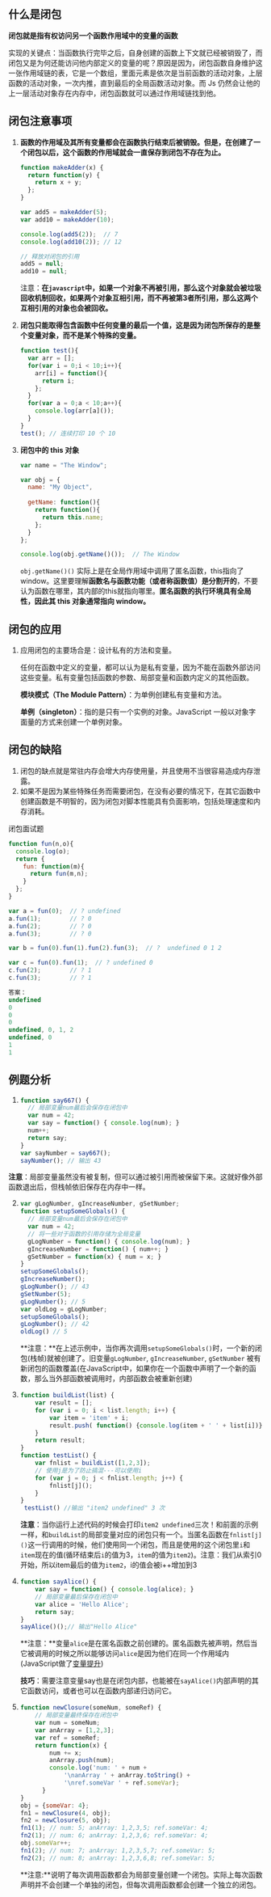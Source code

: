 ## 什么是闭包

**闭包就是指有权访问另一个函数作用域中的变量的函数**

实现的关键点：当函数执行完毕之后，自身创建的函数上下文就已经被销毁了，而闭包又是为何还能访问他内部定义的变量的呢？原因是因为，闭包函数自身维护这一张作用域链的表，它是一个数组，里面元素是依次是当前函数的活动对象，上层函数的活动对象，一次内推，直到最后的全局函数活动对象。而 Js 仍然会让他的上一层活动对象存在内存中，闭包函数就可以通过作用域链找到他。

## 闭包注意事项

1. **函数的作用域及其所有变量都会在函数执行结束后被销毁。但是，在创建了一个闭包以后，这个函数的作用域就会一直保存到闭包不存在为止。**

   ``` js
   function makeAdder(x) {
     return function(y) {
       return x + y;
     };
   }
   
   var add5 = makeAdder(5);
   var add10 = makeAdder(10);
   
   console.log(add5(2));  // 7
   console.log(add10(2)); // 12
   
   // 释放对闭包的引用
   add5 = null;
   add10 = null;
   ```

   注意：**在`javascript`中，如果一个对象不再被引用，那么这个对象就会被垃圾回收机制回收，如果两个对象互相引用，而不再被第3者所引用，那么这两个互相引用的对象也会被回收。**

   

2. **闭包只能取得包含函数中任何变量的最后一个值，这是因为闭包所保存的是整个变量对象，而不是某个特殊的变量。**

   ```js
   function test(){
     var arr = [];
     for(var i = 0;i < 10;i++){
       arr[i] = function(){
         return i;
       };
     }
     for(var a = 0;a < 10;a++){
       console.log(arr[a]());
     }
   }
   test(); // 连续打印 10 个 10
   ```



3. **闭包中的 this 对象**

   ```js
   var name = "The Window";
   
   var obj = {
     name: "My Object",
     
     getName: function(){
       return function(){
         return this.name;
       };
     }
   };
   
   console.log(obj.getName()());  // The Window
   ```

   `obj.getName()()` 实际上是在全局作用域中调用了匿名函数，this指向了window。这里要理解**函数名与函数功能（或者称函数值）是分割开的**，不要认为函数在哪里，其内部的this就指向哪里。**匿名函数的执行环境具有全局性，因此其 this 对象通常指向 window。**

## 闭包的应用

1. 应用闭包的主要场合是：设计私有的方法和变量。

   任何在函数中定义的变量，都可以认为是私有变量，因为不能在函数外部访问这些变量。私有变量包括函数的参数、局部变量和函数内定义的其他函数。

   **模块模式（The Module Pattern）**：为单例创建私有变量和方法。

   **单例（singleton）**：指的是只有一个实例的对象。JavaScript 一般以对象字面量的方式来创建一个单例对象。

## 闭包的缺陷

1. 闭包的缺点就是常驻内存会增大内存使用量，并且使用不当很容易造成内存泄露。
2. 如果不是因为某些特殊任务而需要闭包，在没有必要的情况下，在其它函数中创建函数是不明智的，因为闭包对脚本性能具有负面影响，包括处理速度和内存消耗。

闭包面试题

```js
function fun(n,o){
  console.log(o);
  return {
    fun: function(m){
      return fun(m,n);
    }
  };
}

var a = fun(0);  // ? undefined
a.fun(1);        // ? 0        
a.fun(2);        // ? 0
a.fun(3);        // ? 0

var b = fun(0).fun(1).fun(2).fun(3);  // ?  undefined 0 1 2 

var c = fun(0).fun(1);  // ? undefined 0
c.fun(2);        // ? 1
c.fun(3);        // ? 1

答案：
undefined
0
0
0
undefined, 0, 1, 2
undefined, 0
1
1
```



## 例题分析

1. ```js
   function say667() {
     // 局部变量num最后会保存在闭包中
     var num = 42;
     var say = function() { console.log(num); }
     num++;
     return say;
   }
   var sayNumber = say667();
   sayNumber(); // 输出 43
   ```

**注意**：局部变量虽然没有被复制，但可以通过被引用而被保留下来。这就好像外部函数退出后，但栈帧依旧保存在内存中一样。

2. ``` js
   var gLogNumber, gIncreaseNumber, gSetNumber;
   function setupSomeGlobals() {
     // 局部变量num最后会保存在闭包中
     var num = 42;
     // 将一些对于函数的引用存储为全局变量
     gLogNumber = function() { console.log(num); }
     gIncreaseNumber = function() { num++; }
     gSetNumber = function(x) { num = x; }
   }
   setupSomeGlobals();
   gIncreaseNumber();
   gLogNumber(); // 43
   gSetNumber(5);
   gLogNumber(); // 5
   var oldLog = gLogNumber;
   setupSomeGlobals();
   gLogNumber(); // 42
   oldLog() // 5
   ```

   

   **注意：**在上述示例中，当你再次调用`setupSomeGlobals()`时，一个新的闭包(栈帧)就被创建了。旧变量`gLogNumber`, `gIncreaseNumber`, `gSetNumber` 被有新闭包的函数覆盖(在JavaScript中，如果你在一个函数中声明了一个新的函数，那么当外部函数被调用时，内部函数会被重新创建)

3. ```js
   function buildList(list) {
       var result = [];
       for (var i = 0; i < list.length; i++) {
           var item = 'item' + i;
           result.push( function() {console.log(item + ' ' + list[i])} );
       }
       return result;
   }
   function testList() {
       var fnlist = buildList([1,2,3]);
       // 使用j是为了防止搞混---可以使用i
       for (var j = 0; j < fnlist.length; j++) {
           fnlist[j]();
       }
   }
    testList() //输出 "item2 undefined" 3 次
   ```

   **注意**：当你运行上述代码的时候会打印`item2 undefined`三次！和前面的示例一样，和`buildList`的局部变量对应的闭包只有一个。当匿名函数在`fnlist[j]()`这一行调用的时候，他们使用同一个闭包，而且是使用的这个闭包里`i`和`item`现在的值(循环结束后`i`的值为3，`item`的值为`item2`)。注意：我们从索引0开始，所以item最后的值为`item2`，i的值会被i++增加到3

4. ```js
   function sayAlice() {
       var say = function() { console.log(alice); }
       // 局部变量最后保存在闭包中
       var alice = 'Hello Alice';
       return say;
   }
   sayAlice()();// 输出"Hello Alice"
   ```

   **注意：**变量`alice`是在匿名函数之前创建的。匿名函数先被声明，然后当它被调用的时候之所以能够访问`alice`是因为他们在同一个作用域内(JavaScript做了[变量提升](https://link.juejin.im/?target=http%3A%2F%2Fstackoverflow.com%2Fquestions%2F3725546%2Fvariable-hoisting%2F3725763%233725763))

   **技巧**：需要注意变量say也是在闭包内部，也能被在`sayAlice()`内部声明的其它函数访问，或者也可以在函数内部递归访问它。

5. ```js
   function newClosure(someNum, someRef) {
       // 局部变量最终保存在闭包中
       var num = someNum;
       var anArray = [1,2,3];
       var ref = someRef;
       return function(x) {
           num += x;
           anArray.push(num);
           console.log('num: ' + num +
               '\nanArray ' + anArray.toString() +
               '\nref.someVar ' + ref.someVar);
         }
   }
   obj = {someVar: 4};
   fn1 = newClosure(4, obj);
   fn2 = newClosure(5, obj);
   fn1(1); // num: 5; anArray: 1,2,3,5; ref.someVar: 4;
   fn2(1); // num: 6; anArray: 1,2,3,6; ref.someVar: 4;
   obj.someVar++;
   fn1(2); // num: 7; anArray: 1,2,3,5,7; ref.someVar: 5;
   fn2(2); // num: 8; anArray: 1,2,3,6,8; ref.someVar: 5;
   ```

   **注意:**说明了每次调用函数都会为局部变量创建一个闭包。实际上每次函数声明并不会创建一个单独的闭包，但每次调用函数都会创建一个独立的闭包。

